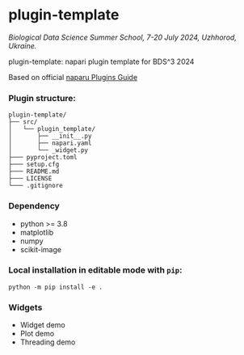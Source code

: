plugin-template
===============
_Biological Data Science Summer School, 7-20 July 2024, Uzhhorod, Ukraine._

plugin-template: napari plugin template for BDS^3 2024

Based on official [naparu Plugins Guide](https://napari.org/stable/plugins/first_plugin.html)

### Plugin structure:
```
plugin-template/
├── src/
│   └── plugin_template/
│       ├── __init__.py
│       ├── napari.yaml
│       └── _widget.py
├─── pyproject.toml
├─── setup.cfg
├─── README.md
├─── LICENSE
└─── .gitignore
```

### Dependency
- python >= 3.8
- matplotlib
- numpy
- scikit-image

### Local installation in editable mode with `pip`:
```
python -m pip install -e .
```

### Widgets
- Widget demo
- Plot demo
- Threading demo